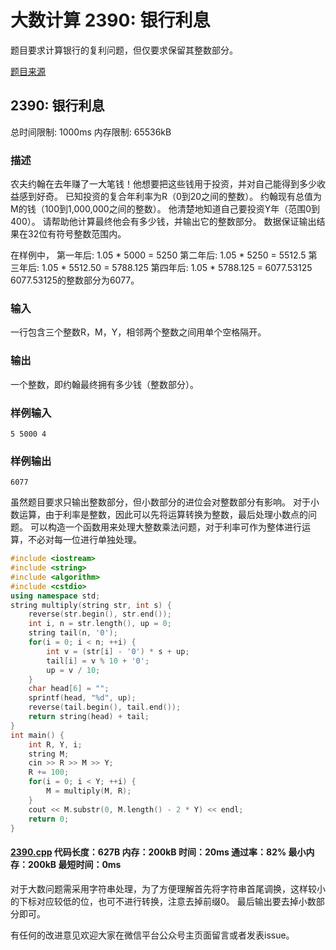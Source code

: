 # 大数计算 2390: 银行利息

题目要求计算银行的复利问题，但仅要求保留其整数部分。

[题目来源](http://bailian.openjudge.cn/practice/2390/)

## 2390: 银行利息

总时间限制: 1000ms    内存限制: 65536kB

### 描述

农夫约翰在去年赚了一大笔钱！他想要把这些钱用于投资，并对自己能得到多少收益感到好奇。
已知投资的复合年利率为R（0到20之间的整数）。
约翰现有总值为M的钱（100到1,000,000之间的整数）。
他清楚地知道自己要投资Y年（范围0到400）。
请帮助他计算最终他会有多少钱，并输出它的整数部分。
数据保证输出结果在32位有符号整数范围内。

在样例中，
第一年后: 1.05 * 5000 = 5250
第二年后: 1.05 * 5250 = 5512.5
第三年后: 1.05 * 5512.50 = 5788.125
第四年后: 1.05 * 5788.125 = 6077.53125
6077.53125的整数部分为6077。

### 输入

一行包含三个整数R，M，Y，相邻两个整数之间用单个空格隔开。

### 输出

一个整数，即约翰最终拥有多少钱（整数部分）。

### 样例输入
```
5 5000 4
```
### 样例输出
```
6077
```
虽然题目要求只输出整数部分，但小数部分的进位会对整数部分有影响。
对于小数运算，由于利率是整数，因此可以先将运算转换为整数，最后处理小数点的问题。
可以构造一个函数用来处理大整数乘法问题，对于利率可作为整体进行运算，不必对每一位进行单独处理。
```cpp
#include <iostream>
#include <string>
#include <algorithm>
#include <cstdio>
using namespace std;
string multiply(string str, int s) {
	reverse(str.begin(), str.end());
	int i, n = str.length(), up = 0;
	string tail(n, '0');
	for(i = 0; i < n; ++i) {
		int v = (str[i] - '0') * s + up;
		tail[i] = v % 10 + '0';
		up = v / 10;
	}
	char head[6] = "";
	sprintf(head, "%d", up);
	reverse(tail.begin(), tail.end());
	return string(head) + tail;
}
int main() {
	int R, Y, i;
	string M;
	cin >> R >> M >> Y;
	R += 100;
	for(i = 0; i < Y; ++i) {
		M = multiply(M, R);
	}
	cout << M.substr(0, M.length() - 2 * Y) << endl;
	return 0;
}
```
#### [2390.cpp](/Code/2300-2399/2390.cpp) 代码长度：627B 内存：200kB 时间：20ms 通过率：82% 最小内存：200kB  最短时间：0ms

对于大数问题需采用字符串处理，为了方便理解首先将字符串首尾调换，这样较小的下标对应较低的位，也可不进行转换，注意去掉前缀0。
最后输出要去掉小数部分即可。

有任何的改进意见欢迎大家在微信平台公众号主页面留言或者发表issue。
